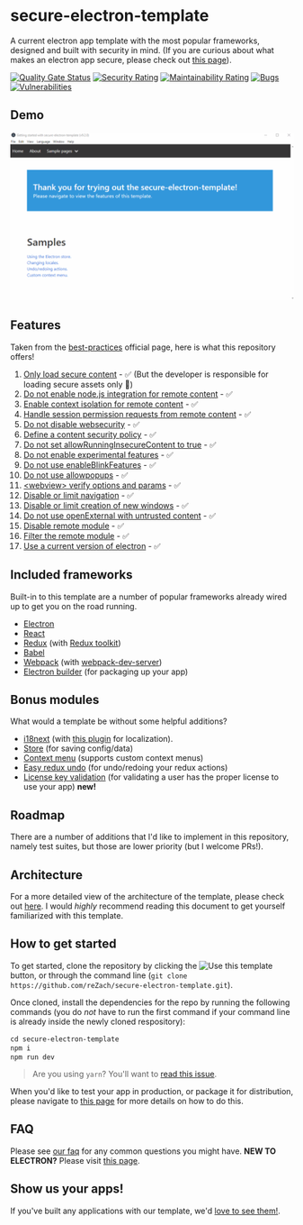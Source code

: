 # secure-electron-template
A current electron app template with the most popular frameworks, designed and built with security in mind. (If you are curious about what makes an electron app secure, please check out [this page](https://github.com/reZach/secure-electron-template/blob/master/docs/secureapps.md)).

[![Quality Gate Status](https://sonarcloud.io/api/project_badges/measure?project=reZach_secure-electron-template&metric=alert_status)](https://sonarcloud.io/dashboard?id=reZach_secure-electron-template)
[![Security Rating](https://sonarcloud.io/api/project_badges/measure?project=reZach_secure-electron-template&metric=security_rating)](https://sonarcloud.io/dashboard?id=reZach_secure-electron-template)
[![Maintainability Rating](https://sonarcloud.io/api/project_badges/measure?project=reZach_secure-electron-template&metric=sqale_rating)](https://sonarcloud.io/dashboard?id=reZach_secure-electron-template)
[![Bugs](https://sonarcloud.io/api/project_badges/measure?project=reZach_secure-electron-template&metric=bugs)](https://sonarcloud.io/dashboard?id=reZach_secure-electron-template)
[![Vulnerabilities](https://sonarcloud.io/api/project_badges/measure?project=reZach_secure-electron-template&metric=vulnerabilities)](https://sonarcloud.io/dashboard?id=reZach_secure-electron-template)

## Demo
![Demo](https://github.com/reZach/secure-electron-template/blob/master/docs/imgs/intro.gif "Demo")

## Features
Taken from the [best-practices](https://electronjs.org/docs/tutorial/security) official page, here is what this repository offers!

1. [Only load secure content](https://electronjs.org/docs/tutorial/security#1-only-load-secure-content) - ✅ (But the developer is responsible for loading secure assets only 🙂)
2. [Do not enable node.js integration for remote content](https://electronjs.org/docs/tutorial/security#2-do-not-enable-nodejs-integration-for-remote-content) - ✅
3. [Enable context isolation for remote content](https://electronjs.org/docs/tutorial/security#3-enable-context-isolation-for-remote-content) - ✅
4. [Handle session permission requests from remote content](https://electronjs.org/docs/tutorial/security#4-handle-session-permission-requests-from-remote-content) - ✅
5. [Do not disable websecurity](https://electronjs.org/docs/tutorial/security#5-do-not-disable-websecurity) - ✅
6. [Define a content security policy](https://electronjs.org/docs/tutorial/security#6-define-a-content-security-policy) - ✅
7. [Do not set allowRunningInsecureContent to true](https://electronjs.org/docs/tutorial/security#7-do-not-set-allowrunninginsecurecontent-to-true) - ✅
8. [Do not enable experimental features](https://electronjs.org/docs/tutorial/security#8-do-not-enable-experimental-features) - ✅
9. [Do not use enableBlinkFeatures](https://electronjs.org/docs/tutorial/security#9-do-not-use-enableblinkfeatures) - ✅
10. [Do not use allowpopups](https://electronjs.org/docs/tutorial/security#10-do-not-use-allowpopups) - ✅
11. [&lt;webview&gt; verify options and params](https://electronjs.org/docs/tutorial/security#11-verify-webview-options-before-creation) - ✅
12. [Disable or limit navigation](https://electronjs.org/docs/tutorial/security#12-disable-or-limit-navigation) - ✅
13. [Disable or limit creation of new windows](https://electronjs.org/docs/tutorial/security#13-disable-or-limit-creation-of-new-windows) - ✅
14. [Do not use openExternal with untrusted content](https://electronjs.org/docs/tutorial/security#14-do-not-use-openexternal-with-untrusted-content) - ✅
15. [Disable remote module](https://electronjs.org/docs/tutorial/security#15-disable-the-remote-module) - ✅
16. [Filter the remote module](https://electronjs.org/docs/tutorial/security#16-filter-the-remote-module) - ✅
17. [Use a current version of electron](https://electronjs.org/docs/tutorial/security#17-use-a-current-version-of-electron) - ✅

## Included frameworks
Built-in to this template are a number of popular frameworks already wired up to get you on the road running.

- [Electron](https://electronjs.org/)
- [React](https://reactjs.org/)
- [Redux](https://redux.js.org/) (with [Redux toolkit](https://redux-toolkit.js.org/))
- [Babel](https://babeljs.io/)
- [Webpack](https://webpack.js.org/) (with [webpack-dev-server](https://github.com/webpack/webpack-dev-server))
- [Electron builder](https://www.electron.build/) (for packaging up your app)

## Bonus modules
What would a template be without some helpful additions?

- [i18next](https://www.i18next.com/) (with [this plugin](https://github.com/reZach/i18next-electron-fs-backend) for localization).
- [Store](https://github.com/reZach/secure-electron-store) (for saving config/data)
- [Context menu](https://github.com/reZach/secure-electron-context-menu) (supports custom context menus)
- [Easy redux undo](https://github.com/reZach/easy-redux-undo) (for undo/redoing your redux actions)
- [License key validation](https://github.com/reZach/secure-electron-license-keys) (for validating a user has the proper license to use your app) **new!**

## Roadmap
There are a number of additions that I'd like to implement in this repository, namely test suites, but those are lower priority (but I welcome PRs!).

## Architecture
For a more detailed view of the architecture of the template, please check out [here](https://github.com/reZach/secure-electron-template/blob/master/docs/architecture.md). I would _highly_ recommend reading this document to get yourself familiarized with this template.

## How to get started
To get started, clone the repository by clicking the ![Use this template](https://github.com/reZach/secure-electron-template/blob/master/docs/imgs/usethistemplate.png "Use this template") button, or through the command line (`git clone https://github.com/reZach/secure-electron-template.git`). 

Once cloned, install the dependencies for the repo by running the following commands (you do _not_ have to run the first command if your command line is already inside the newly cloned respository):

```
cd secure-electron-template
npm i
npm run dev
```

> Are you using `yarn`? You'll want to [read this issue](https://github.com/reZach/secure-electron-template/issues/62).

When you'd like to test your app in production, or package it for distribution, please navigate to [this page](https://github.com/reZach/secure-electron-template/blob/master/docs/scripts.md) for more details on how to do this.

## FAQ
Please see [our faq](https://github.com/reZach/secure-electron-template/blob/master/docs/faq.md) for any common questions you might have.
**NEW TO ELECTRON?** Please visit [this page](https://github.com/reZach/secure-electron-template/blob/master/docs/newtoelectron.md).

## Show us your apps!
If you've built any applications with our template, we'd [love to see them!](https://github.com/reZach/secure-electron-template/blob/master/docs/yourapps.md).
